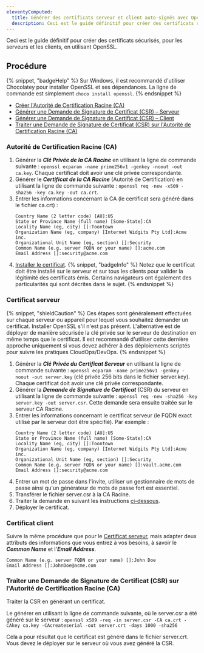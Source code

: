 ```yaml
---
eleventyComputed:
  title: Générer des certificats serveur et client auto-signés avec OpenSSL
  description: Ceci est le guide définitif pour créer des certificats sécurisés, pour les serveurs et les clients, en utilisant OpenSSL.
---
```

Ceci est le guide définitif pour créer des certificats sécurisés, pour les serveurs et les clients, en utilisant OpenSSL.

## Procédure
{% snippet, "badgeHelp" %}
Sur Windows, il est recommandé d'utiliser Chocolatey pour installer OpenSSL et ses dépendances. La ligne de commande est simplement `choco install openssl`.
{% endsnippet %}

* [Créer l'Autorité de Certification Racine (CA)](#root-certification-authority-ca)
* [Générer une Demande de Signature de Certificat (CSR) – Serveur](#server-certificate)
* [Générer une Demande de Signature de Certificat (CSR) – Client](#client-certificate)
* [Traiter une Demande de Signature de Certificat (CSR) sur l'Autorité de Certification Racine (CA)](#process-a-certificate-signing-request-csr-on-the-root-certificate-authority-ca)

### Autorité de Certification Racine (CA)
1. Générer la ***Clé Privée de la CA Racine*** en utilisant la ligne de commande suivante : `openssl ecparam -name prime256v1 -genkey -noout -out ca.key`. Chaque certificat doit avoir une clé privée correspondante.
1. Générer le ***Certificat de la CA Racine*** (Autorité de Certification) en utilisant la ligne de commande suivante : `openssl req -new -x509 -sha256 -key ca.key -out ca.crt`.
1. Entrer les informations concernant la CA (le certificat sera généré dans le fichier ca.crt) :
   ```
   Country Name (2 letter code) [AU]:US
   State or Province Name (full name) [Some-State]:CA
   Locality Name (eg, city) []:Toontown
   Organization Name (eg, company) [Internet Widgits Pty Ltd]:Acme inc.
   Organizational Unit Name (eg, section) []:Security
   Common Name (e.g. server FQDN or your name) []:acme.com
   Email Address []:security@acme.com
   ```
1. [Installer le certificat](/rdm/kb/general-knowledge/install-root-certificates/).
{% snippet, "badgeInfo" %}
Notez que le certificat doit être installé sur le serveur et sur tous les clients pour valider la légitimité des certificats émis. Certains navigateurs ont également des particularités qui sont décrites dans le sujet.
{% endsnippet %}

### Certificat serveur
{% snippet, "shieldCaution" %}
Ces étapes sont généralement effectuées sur chaque serveur ou appareil pour lequel vous souhaitez demander un certificat. Installer OpenSSL s'il n'est pas présent. L'alternative est de déployer de manière sécurisée la clé privée sur le serveur de destination en même temps que le certificat. Il est recommandé d'utiliser cette dernière approche uniquement si vous devez adhérer à des déploiements scriptés pour suivre les pratiques CloudOps/DevOps.
{% endsnippet %}

1. Générer la ***Clé Privée du Certificat Serveur*** en utilisant la ligne de commande suivante : `openssl ecparam -name prime256v1 -genkey -noout -out server.key` (clé privée 256 bits dans le fichier server.key). Chaque certificat doit avoir une clé privée correspondante.
1. Générer la ***Demande de Signature de Certificat*** (CSR) du serveur en utilisant la ligne de commande suivante : `openssl req -new -sha256 -key server.key -out server.csr`. Cette demande sera ensuite traitée sur le serveur CA Racine.
1. Entrer les informations concernant le certificat serveur (le FQDN exact utilisé par le serveur doit être spécifié). Par exemple :
   ```
   Country Name (2 letter code) [AU]:US
   State or Province Name (full name) [Some-State]:CA
   Locality Name (eg, city) []:Toontown
   Organization Name (eg, company) [Internet Widgits Pty Ltd]:Acme inc.
   Organizational Unit Name (eg, section) []:Security
   Common Name (e.g. server FQDN or your name) []:vault.acme.com
   Email Address []:security@acme.com
   ```
1. Entrer un mot de passe dans l'invite, utiliser un gestionnaire de mots de passe ainsi qu'un générateur de mots de passe fort est essentiel.
1. Transférer le fichier server.csr à la CA Racine.
1. Traiter la demande en suivant les instructions [ci-dessous](#process-a-certificate-signing-request-csr-on-the-root-certificate-authority-ca).
1. Déployer le certificat.

### Certificat client
Suivre la même procédure que pour le [Certificat serveur](#server-certificate), mais adapter deux attributs des informations que vous entrez à vos besoins, à savoir le ***Common Name*** et l'***Email Address***.
```
Common Name (e.g. server FQDN or your name) []:John Doe
Email Address []:JohnDoe@acme.com
```

### Traiter une Demande de Signature de Certificat (CSR) sur l'Autorité de Certification Racine (CA)
Traiter la CSR en générant un certificat.

Le générer en utilisant la ligne de commande suivante, où le server.csr a été généré sur le serveur :
`openssl x509 -req -in server.csr -CA ca.crt -CAkey ca.key -CAcreateserial -out server.crt -days 1000 -sha256`

Cela a pour résultat que le certificat est généré dans le fichier server.crt. Vous devez le déployer sur le serveur où vous avez généré la CSR.
